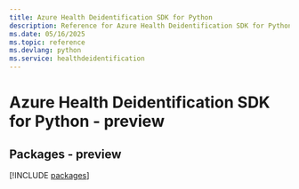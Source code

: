 ```yaml
---
title: Azure Health Deidentification SDK for Python
description: Reference for Azure Health Deidentification SDK for Python
ms.date: 05/16/2025
ms.topic: reference
ms.devlang: python
ms.service: healthdeidentification
---
```

# Azure Health Deidentification SDK for Python - preview
## Packages - preview
[!INCLUDE [packages](health-deidentification-index.md)]
